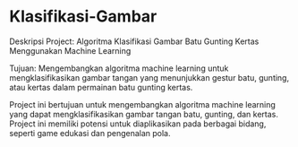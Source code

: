 # Klasifikasi-Gambar
Deskripsi Project: Algoritma Klasifikasi Gambar Batu Gunting Kertas Menggunakan Machine Learning

Tujuan:
Mengembangkan algoritma machine learning untuk mengklasifikasikan gambar tangan yang menunjukkan gestur batu, gunting, atau kertas dalam permainan batu gunting kertas.
 
 Project ini bertujuan untuk mengembangkan algoritma machine learning yang dapat mengklasifikasikan gambar tangan batu, gunting, dan kertas. Project ini memiliki potensi untuk diaplikasikan pada berbagai bidang, seperti game edukasi dan pengenalan pola.
